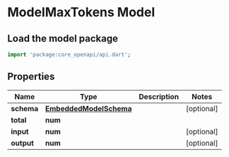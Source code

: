 # ModelMaxTokens Model

## Load the model package
```dart
import 'package:core_openapi/api.dart';
```

## Properties
Name | Type | Description | Notes
------------ | ------------- | ------------- | -------------
**schema** | [**EmbeddedModelSchema**](EmbeddedModelSchema) |  | [optional] 
**total** | **num** |  | 
**input** | **num** |  | [optional] 
**output** | **num** |  | [optional] 




